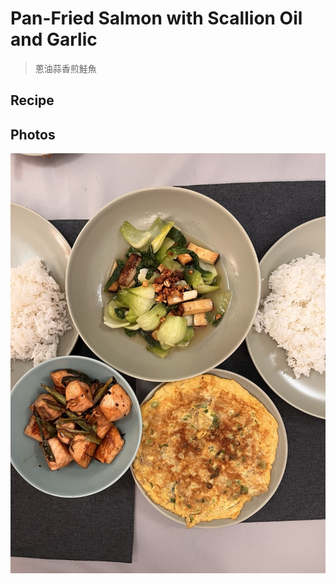 # Pan-Fried Salmon with Scallion Oil and Garlic
> 蔥油蒜香煎鮭魚

## Recipe

<lite-youtube videoid="1054NgOW-pg" />

## Photos

![Pan-Fried Salmon with Scallion Oil and Garlic](../assets/chinese/salmon-egg.jpeg)